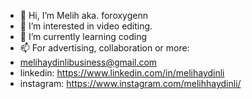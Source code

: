 - 👋 Hi, I’m Melih aka. foroxygenn
- 👀 I’m interested in video editing.
- 🌱 I’m currently learning coding
- 📫 For advertising, collaboration or more:
- melihaydinlibusiness@gmail.com
- linkedin: https://www.linkedin.com/in/melihaydinli
- instagram: https://www.instagram.com/melihhaydinli/
